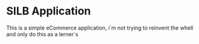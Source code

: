 # SILB Application

This is a simple eCommerce application, i´m not trying to reinvent the whell
and only do this as a lerner´s